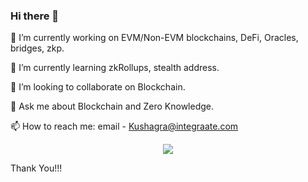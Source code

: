 ### Hi there 👋 

🔭 I’m currently working on EVM/Non-EVM blockchains, DeFi, Oracles, bridges, zkp. 

🌱 I’m currently learning zkRollups, stealth address. 

👯 I’m looking to collaborate on Blockchain. 

💬 Ask me about Blockchain and Zero Knowledge.

📫 How to reach me: email - Kushagra@integraate.com

<!--
**kushagra2jindal/kushagra2jindal** is a ✨ _special_ ✨ repository because its `README.md` (this file) appears on your GitHub profile.



<p align="center"><img height="50%" width="auto" src ="https://github-readme-stats.vercel.app/api/top-langs/?username=kushagra2jindal&layout=compact&theme=darcula&bg_color=00000000&langs_count=6&hide=jupyter%20notebook,tex,css,php"></p>

-->

<p align="center" ><img src="https://github-readme-streak-stats.herokuapp.com/?user=kushagra2jindal&theme=highcontrast")></p>

Thank You!!!

